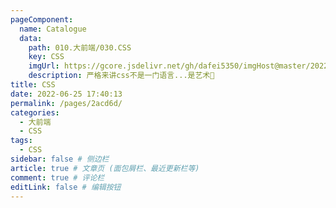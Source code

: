 ```yaml
---
pageComponent:
  name: Catalogue
  data:
    path: 010.大前端/030.CSS
    key: CSS
    imgUrl: https://gcore.jsdelivr.net/gh/dafei5350/imgHost@master/20220625/css3.2wuc6pt85xw0.webp
    description: 严格来讲css不是一门语言...是艺术🐶
title: CSS
date: 2022-06-25 17:40:13
permalink: /pages/2acd6d/
categories:
  - 大前端
  - CSS
tags:
  - CSS
sidebar: false # 侧边栏
article: true # 文章页 (面包屑栏、最近更新栏等)
comment: true # 评论栏
editLink: false # 编辑按钮
---
```

